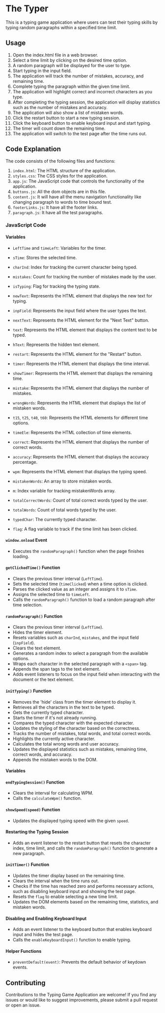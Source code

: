 # The Typer

This is a typing game application where users can test their typing skills by typing random paragraphs within a specified time limit.

## Usage

1. Open the index.html file in a web browser.
2. Select a time limit by clicking on the desired time option.
3. A random paragraph will be displayed for the user to type.
4. Start typing in the input field.
5. The application will track the number of mistakes, accuracy, and remaining time.
6. Complete typing the paragraph within the given time limit.
7. The application will highlight correct and incorrect characters as you type.
8. After completing the typing session, the application will display statistics such as the number of mistakes and accuracy.
9. The application will also show a list of mistaken words.
10. Click the restart button to start a new typing session.
11. Click the keyboard button to enable keyboard input and start typing.
12. The timer will count down the remaining time.
13. The application will switch to the test page after the time runs out.

## Code Explanation

The code consists of the following files and functions:

1. `index.html`: The HTML structure of the application.
2. `styles.css`: The CSS styles for the application.
3. `app.js`: The JavaScript code that controls the functionality of the application.
4. `buttons.js`: All the dom objects are in this file.
5. `content.js`: It will have all the menu navigation functionality like changing paragraph to words to time bound test.
6. `footerLinks.js`: It have all the footer links.
7. `paragraph.js`: It have all the test paragraphs.

### JavaScript Code

#### Variables

- `LeftTime` and `timeLeft`: Variables for the timer.
- `sTime`: Stores the selected time.
- `charInd`: Index for tracking the current character being typed.
- `mistakes`: Count for tracking the number of mistakes made by the user.
- `isTyping`: Flag for tracking the typing state.
- `newText`: Represents the HTML element that displays the new text for typing.
- `inpField`: Represents the input field where the user types the text.
- `nextText`: Represents the HTML element for the "Next Text" button.
- `text`: Represents the HTML element that displays the content text to be typed.
- `hText`: Represents the hidden text element.
- `restart`: Represents the HTML element for the "Restart" button.
- `timer`: Represents the HTML element that displays the time interval.
- `showTimer`: Represents the HTML element that displays the remaining time.
- `mistake`: Represents the HTML element that displays the number of mistakes.
- `wrongWords`: Represents the HTML element that displays the list of mistaken words.
- `t15`, `t25`, `t40`, `t60`: Represents the HTML elements for different time options.
- `timeEle`: Represents the HTML collection of time elements.
- `correct`: Represents the HTML element that displays the number of correct words.
- `accuracy`: Represents the HTML element that displays the accuracy percentage.
- `wpm`: Represents the HTML element that displays the typing speed.

- `mistakenWords`: An array to store mistaken words.
- `m`: Index variable for tracking mistakenWords array.
- `totalCorrectWords`: Count of total correct words typed by the user.
- `totalWords`: Count of total words typed by the user.
- `typedChar`: The currently typed character.
- `flag`: A flag variable to track if the time limit has been clicked.



#### `window.onload` Event

- Executes the `randomParagraph()` function when the page finishes loading.

#### `getClickedTime()` Function

- Clears the previous timer interval (`LeftTime`).
- Sets the selected time (`timeClicked`) when a time option is clicked.
- Parses the clicked value as an integer and assigns it to `sTime`.
- Assigns the selected time to `timeLeft`.
- Calls the `randomParagraph()` function to load a random paragraph after time selection.

#### `randomParagraph()` Function

- Clears the previous timer interval (`LeftTime`).
- Hides the timer element.
- Resets variables such as `charInd`, `mistakes`, and the input field (`inpField`).
- Clears the text element.
- Generates a random index to select a paragraph from the available options.
- Wraps each character in the selected paragraph with a `<span>` tag.
- Appends the span tags to the text element.
- Adds event listeners to focus on the input field when interacting with the document or the text element.

#### `initTyping()` Function

- Removes the 'hide' class from the timer element to display it.
- Retrieves all the characters in the text to be typed.
- Gets the currently typed character.
- Starts the timer if it's not already running.
- Compares the typed character with the expected character.
- Updates the styling of the character based on the correctness.
- Tracks the number of mistakes, total words, and total correct words.
- Highlights the currently active character.
- Calculates the total wrong words and user accuracy.
- Updates the displayed statistics such as mistakes, remaining time, correct words, and accuracy.
- Appends the mistaken words to the DOM.




#### Variables


#### `endTypingSession()` Function

- Clears the interval for calculating WPM.
- Calls the `calculateWpm()` function.

#### `showSpeed(speed)` Function

- Updates the displayed typing speed with the given `speed`.

#### Restarting the Typing Session

- Adds an event listener to the restart button that resets the character index, time limit, and calls the `randomParagraph()` function to generate a new paragraph.

#### `initTimer()` Function

- Updates the timer display based on the remaining time.
- Clears the interval when the time runs out.
- Checks if the time has reached zero and performs necessary actions, such as disabling keyboard input and showing the test page.
- Resets the `flag` to enable selecting a new time limit.
- Updates the DOM elements based on the remaining time, statistics, and mistaken words.

#### Disabling and Enabling Keyboard Input

- Adds an event listener to the keyboard button that enables keyboard input and hides the test page.
- Calls the `enableKeyboardInput()` function to enable typing.

#### Helper Functions

- `preventDefault(event)`: Prevents the default behavior of keydown events.

## Contributing

Contributions to the Typing Game Application are welcome! If you find any issues or would like to suggest improvements, please submit a pull request or open an issue.
